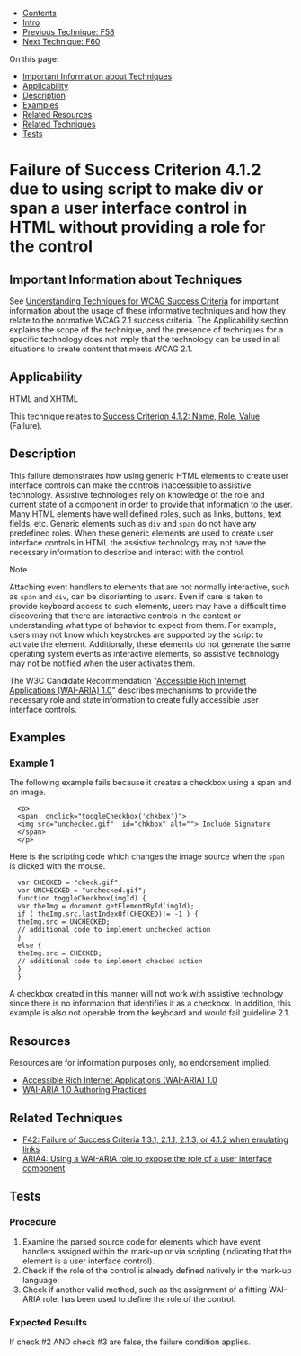 -   [Contents](https://www.w3.org/WAI/WCAG21/Techniques/#techniques "Table of Contents")
-   [Intro](https://www.w3.org/WAI/WCAG21/Techniques/#introduction "Introduction to Techniques")
-   [Previous Technique: F58](F58)
-   [Next Technique: F60](F60)

On this page:

-   [Important Information about Techniques](#important-information)
-   [Applicability](#applicability)
-   [Description](#description)
-   [Examples](#examples)
-   [Related Resources](#resources)
-   [Related Techniques](#related)
-   [Tests](#tests)

Failure of Success Criterion 4.1.2 due to using script to make div or span a user interface control in HTML without providing a role for the control
====================================================================================================================================================

Important Information about Techniques
--------------------------------------

See [Understanding Techniques for WCAG Success Criteria](https://www.w3.org/WAI/WCAG21/Understanding/understanding-techniques) for important information about the usage of these informative techniques and how they relate to the normative WCAG 2.1 success criteria. The Applicability section explains the scope of the technique, and the presence of techniques for a specific technology does not imply that the technology can be used in all situations to create content that meets WCAG 2.1.

Applicability
-------------

HTML and XHTML

This technique relates to [Success Criterion 4.1.2: Name, Role, Value](https://www.w3.org/WAI/WCAG21/Understanding/name-role-value) (Failure).

Description
-----------

This failure demonstrates how using generic HTML elements to create user interface controls can make the controls inaccessible to assistive technology. Assistive technologies rely on knowledge of the role and current state of a component in order to provide that information to the user. Many HTML elements have well defined roles, such as links, buttons, text fields, etc. Generic elements such as `div` and `span` do not have any predefined roles. When these generic elements are used to create user interface controls in HTML the assistive technology may not have the necessary information to describe and interact with the control.

Note

Attaching event handlers to elements that are not normally interactive, such as `span` and `div`, can be disorienting to users. Even if care is taken to provide keyboard access to such elements, users may have a difficult time discovering that there are interactive controls in the content or understanding what type of behavior to expect from them. For example, users may not know which keystrokes are supported by the script to activate the element. Additionally, these elements do not generate the same operating system events as interactive elements, so assistive technology may not be notified when the user activates them.

The W3C Candidate Recommendation "[Accessible Rich Internet Applications (WAI-ARIA) 1.0](https://www.w3.org/TR/wai-aria/)" describes mechanisms to provide the necessary role and state information to create fully accessible user interface controls.

Examples
--------

### Example 1

The following example fails because it creates a checkbox using a span and an image.

      <p> 
      <span  onclick="toggleCheckbox('chkbox')"> 
      <img src="unchecked.gif"  id="chkbox" alt=""> Include Signature 
      </span> 
      </p>

Here is the scripting code which changes the image source when the `span` is clicked with the mouse.

     
      var CHECKED = "check.gif"; 
      var UNCHECKED = "unchecked.gif"; 
      function toggleCheckbox(imgId) { 
      var theImg = document.getElementById(imgId); 
      if ( theImg.src.lastIndexOf(CHECKED)!= -1 ) { 
      theImg.src = UNCHECKED; 
      // additional code to implement unchecked action 
      } 
      else { 
      theImg.src = CHECKED; 
      // additional code to implement checked action 
      } 
      } 

A checkbox created in this manner will not work with assistive technology since there is no information that identifies it as a checkbox. In addition, this example is also not operable from the keyboard and would fail guideline 2.1.

Resources
---------

Resources are for information purposes only, no endorsement implied.

-   [Accessible Rich Internet Applications (WAI-ARIA) 1.0](https://www.w3.org/TR/wai-aria/)
-   [WAI-ARIA 1.0 Authoring Practices](https://www.w3.org/TR/wai-aria-practices/)

Related Techniques
------------------

-   [F42: Failure of Success Criteria 1.3.1, 2.1.1, 2.1.3, or 4.1.2 when emulating links](https://www.w3.org/WAI/WCAG21/Techniques/failures/F42)
-   [ARIA4: Using a WAI-ARIA role to expose the role of a user interface component](https://www.w3.org/WAI/WCAG21/Techniques/aria/ARIA4)

Tests
-----

### Procedure

1.  Examine the parsed source code for elements which have event handlers assigned within the mark-up or via scripting (indicating that the element is a user interface control).
2.  Check if the role of the control is already defined natively in the mark-up language.
3.  Check if another valid method, such as the assignment of a fitting WAI-ARIA role, has been used to define the role of the control.

### Expected Results

If check \#2 AND check \#3 are false, the failure condition applies.
